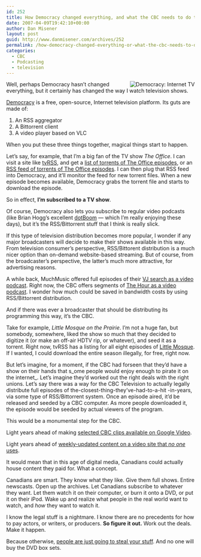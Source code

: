 ```yaml
---
id: 252
title: How Democracy changed everything, and what the CBC needs to do to compete with the pirates
date: 2007-04-09T19:42:10+00:00
author: Dan Misener
layout: post
guid: http://www.danmisener.com/archives/252
permalink: /how-democracy-changed-everything-or-what-the-cbc-needs-to-do-to-compete-with-the-pirates/
categories:
  - CBC
  - Podcasting
  - television
---
```

[<img src="http://getdemocracy.com/buttons/img/180x150-03.jpg" title="Democracy: Internet TV" alt="Democracy: Internet TV" align="right" border="0" />](http://getdemocracy.com "Democracy: Internet TV")Well, perhaps Democracy hasn&#8217;t changed everything, but it certainly has changed the way I watch television shows.

[Democracy](http://www.getdemocracy.com) is a free, open-source, Internet television platform. Its guts are made of:

  1. An RSS aggregator
  2. A Bittorrent client
  3. A video player based on VLC

When you put these three things together, magical things start to happen.

Let&#8217;s say, for example, that I&#8217;m a big fan of the TV show _The Office_. I can visit a site like [tvRSS](http://www.tvrss.net), and get a [list of torrents of The Office episodes](http://tvrss.net/search/?show_name=The+Office&show_name_exact=true), or an [RSS feed of torrents of The Office episodes](http://tvrss.net/search/index.php?show_name=The+Office&show_name_exact=true&mode=rss). I can then plug that RSS feed into Democracy, and it&#8217;ll monitor the feed for new torrent files. When a new episode becomes available, Democracy grabs the torrent file and starts to download the episode.

So in effect, **I&#8217;m subscribed to a TV show**.

Of course, Democracy also lets you subscribe to regular video podcasts (like Brian Hogg&#8217;s excellent [dotBoom](http://www.dotboom.ca) &#8212; which I&#8217;m really enjoying these days), but it&#8217;s the RSS/Bittorrent stuff that I think is really slick.

If this type of television distribution becomes more popular, I wonder if any major broadcasters will decide to make their shows available in this way. From television consumer&#8217;s perspective, RSS/Bittorent distribution is a much nicer option than on-demand website-based streaming. But of course, from the broadcaster&#8217;s perspective, the latter&#8217;s much more attractive, for advertising reasons.

A while back, MuchMusic offered full episodes of their [VJ search as a video podcast](http://www.muchmusic.com/events/vjsearch06/podcast/). Right now, the CBC offers segments of [The Hour as a video podcast](http://www.cbc.ca/thehour/rss/itunes_video.xml). I wonder how much could be saved in bandwidth costs by using RSS/Bittorrent distribution.

And if there was ever a broadcaster that should be distributing its programming this way, it&#8217;s the CBC.

Take for example, _Little Mosque on the Prairie_. I&#8217;m not a huge fan, but somebody, somewhere, liked the show so much that they decided to digitize it (or make an off-air HDTV rip, or whatever), and seed it as a torrent. Right now, tvRSS has a listing for all eight episodes of [Little Mosque](http://tvrss.net/search/?show_name=Little+Mosque+On+The+Prairie&show_name_exact=true). If I wanted, I could download the entire season illegally, for free, right now.

But let&#8217;s imagine, for a moment, if the CBC had forseen that they&#8217;d have a show on their hands that s_ome people would enjoy enough to pirate it on the internet_. Let&#8217;s imagine they&#8217;d worked out the right deals with the right unions. Let&#8217;s say there was a way for the CBC Television to actually legally distribute full episodes of the-closest-thing-they&#8217;ve-had-to-a-hit -in-years, via some type of RSS/Bittorrent system. Once an episode aired, it&#8217;d be released and seeded by a CBC computer. As more people downloaded it, the episode would be seeded by actual viewers of the program.

This would be a monumental step for the CBC.

Light years ahead of making [selected CBC clips available on Google Video](http://video.google.ca/ca/en/cbc.html).

Light years ahead of [weekly-updated content on a video site that _no one_ uses](http://www.playbackmag.com/articles/magazine/20070402/stage6.html).

It would mean that in this age of digital media, Canadians could actually house content they paid for. What a concept.

Canadians are smart. They know what they like. Give them full shows. Entire newscasts. Open up the archives. Let Canadians subscribe to whatever they want. Let them watch it on their computer, or burn it onto a DVD, or put it on their iPod. Wake up and realize what people in the real world want to watch, and _how_ they want to watch it.

I know the legal stuff is a nightmare. I know there are no precedents for how to pay actors, or writers, or producers. **So figure it out.** Work out the deals. Make it happen.

Because otherwise, [people are just going to steal your stuff](http://tvrss.net/search/?show_name=Little+Mosque+On+The+Prairie&show_name_exact=true). And no one will buy the DVD box sets.